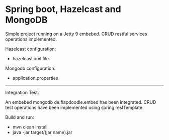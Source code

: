 Spring boot, Hazelcast and MongoDB
==================================

Simple project running on a Jetty 9 embebed. CRUD restful services operations implemented.

Hazelcast configuration:
- hazelcast.xml file.

Mongodb configuration:
- application.properties

****************
Integration Test:

An embebed mongodb de.flapdoodle.embed has been integrated. CRUD test operations have been implemented using spring restTemplate.

Build and run:

* mvn clean install
* java -jar target/(jar name).jar
